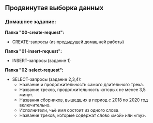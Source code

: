 ## Продвинутая выборка данных
### Домашнее задание:

**Папка "00-create-request":**
  - CREATE-запросы (из предыдущей домашней работы)

**Папка "01-insert-request":**
  - INSERT-запросы (задание 1)
  
**Папка "02-select-request":**
  - SELECT-запросы (задание 2,3,4):
    - Название и продолжительность самого длительного трека.
    - Название треков, продолжительность которых не менее 3,5 минут.
    - Названия сборников, вышедших в период с 2018 по 2020 год включительно.
    - Исполнители, чьё имя состоит из одного слова.
    - Название треков, которые содержат слово «мой» или «my».


